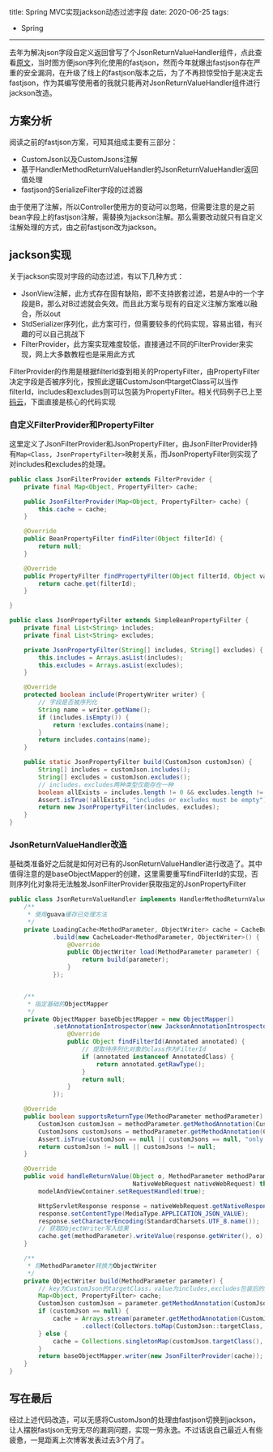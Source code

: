 title: Spring MVC实现jackson动态过滤字段
date: 2020-06-25
tags:
- Spring
---
去年为解决json字段自定义返回曾写了个JsonReturnValueHandler组件，点此查看[原文](https://wuzk.tk/2019/07/04/2019/20190704/)，当时图方便json序列化使用的fastjson，然而今年就爆出fastjson存在严重的安全漏洞，在升级了线上的fastjson版本之后，为了不再担惊受怕于是决定去fastjson，作为其编写使用者的我就只能再对JsonReturnValueHandler组件进行jackson改造。
<!--more-->

## 方案分析

阅读之前的fastjson方案，可知其组成主要有三部分：

- CustomJson以及CustomJsons注解
- 基于HandlerMethodReturnValueHandler的JsonReturnValueHandler返回值处理
- fastjson的SerializeFilter字段的过滤器

由于使用了注解，所以Controller使用方的变动可以忽略，但需要注意的是之前bean字段上的fastjson注解，需替换为jackson注解。那么需要改动就只有自定义注解处理的方式，由之前fastjson改为jackson。

## jackson实现

关于jackson实现对字段的动态过滤，有以下几种方式：

- JsonView注解，此方式存在固有缺陷，即不支持嵌套过滤，若是A中的一个字段是B，那么对B过滤就会失效。而且此方案与现有的自定义注解方案难以融合，所以out
- StdSerializer序列化，此方案可行，但需要较多的代码实现，容易出错，有兴趣的可以自己挑战下
- FilterProvider，此方案实现难度较低，直接通过不同的FilterProvider来实现，网上大多数教程也是采用此方式

FilterProvider的作用是根据filterId查到相关的PropertyFilter，由PropertyFilter决定字段是否被序列化，按照此逻辑CustomJson中targetClass可以当作filterId，includes和excludes则可以包装为PropertyFilter。相关代码例子已上至[码云](https://gitee.com/wutianjue/blog_toss/tree/master/jackson-customjson)，下面直接是核心的代码实现

### 自定义FilterProvider和PropertyFilter

这里定义了JsonFilterProvider和JsonPropertyFilter，由JsonFilterProvider持有`Map<Class, JsonPropertyFilter>`映射关系，而JsonPropertyFilter则实现了对includes和excludes的处理。

```java
public class JsonFilterProvider extends FilterProvider {
    private final Map<Object, PropertyFilter> cache;

    public JsonFilterProvider(Map<Object, PropertyFilter> cache) {
        this.cache = cache;
    }

    @Override
    public BeanPropertyFilter findFilter(Object filterId) {
        return null;
    }

    @Override
    public PropertyFilter findPropertyFilter(Object filterId, Object valueToFilter) {
        return cache.get(filterId);
    }

}

public class JsonPropertyFilter extends SimpleBeanPropertyFilter {
    private final List<String> includes;
    private final List<String> excludes;

    private JsonPropertyFilter(String[] includes, String[] excludes) {
        this.includes = Arrays.asList(includes);
        this.excludes = Arrays.asList(excludes);
    }

    @Override
    protected boolean include(PropertyWriter writer) {
        // 字段是否被序列化
        String name = writer.getName();
        if (includes.isEmpty()) {
            return !excludes.contains(name);
        }
        return includes.contains(name);
    }

    public static JsonPropertyFilter build(CustomJson customJson) {
        String[] includes = customJson.includes();
        String[] excludes = customJson.excludes();
        // includes，excludes两种类型仅能存在一种
        boolean allExists = includes.length != 0 && excludes.length != 0;
        Assert.isTrue(!allExists, "includes or excludes must be empty");
        return new JsonPropertyFilter(includes, excludes);
    }
}
```

### JsonReturnValueHandler改造

基础类准备好之后就是如何对已有的JsonReturnValueHandler进行改造了。其中值得注意的是baseObjectMapper的创建，这里需要重写findFilterId的实现，否则序列化对象将无法触发JsonFilterProvider获取指定的JsonPropertyFilter

```java
public class JsonReturnValueHandler implements HandlerMethodReturnValueHandler {
    /**
     * 使用guava缓存已处理方法
     */
    private LoadingCache<MethodParameter, ObjectWriter> cache = CacheBuilder.newBuilder()
            .build(new CacheLoader<MethodParameter, ObjectWriter>() {
                @Override
                public ObjectWriter load(MethodParameter parameter) {
                    return build(parameter);
                }
            });


    /**
     * 指定基础的ObjectMapper
     */
    private ObjectMapper baseObjectMapper = new ObjectMapper()
            .setAnnotationIntrospector(new JacksonAnnotationIntrospector() {
                @Override
                public Object findFilterId(Annotated annotated) {
                    // 提取待序列化对象的class作为FilterId
                    if (annotated instanceof AnnotatedClass) {
                        return annotated.getRawType();
                    }
                    return null;
                }
            });

    @Override
    public boolean supportsReturnType(MethodParameter methodParameter) {
        CustomJson customJson = methodParameter.getMethodAnnotation(CustomJson.class);
        CustomJsons customJsons = methodParameter.getMethodAnnotation(CustomJsons.class);
        Assert.isTrue(customJson == null || customJsons == null, "only use one of CustomJson or CustomJsons ");
        return customJson != null || customJsons != null;
    }

    @Override
    public void handleReturnValue(Object o, MethodParameter methodParameter, ModelAndViewContainer modelAndViewContainer,
                                  NativeWebRequest nativeWebRequest) throws Exception {
        modelAndViewContainer.setRequestHandled(true);

        HttpServletResponse response = nativeWebRequest.getNativeResponse(HttpServletResponse.class);
        response.setContentType(MediaType.APPLICATION_JSON_VALUE);
        response.setCharacterEncoding(StandardCharsets.UTF_8.name());
        // 获取ObjectWriter写入结果
        cache.get(methodParameter).writeValue(response.getWriter(), o);
    }

    /**
     * 将MethodParameter转换为ObjectWriter
     */
    private ObjectWriter build(MethodParameter parameter) {
        // key为CustomJson的targetClass，value为includes,excludes包装后的JsonPropertyFilter
        Map<Object, PropertyFilter> cache;
        CustomJson customJson = parameter.getMethodAnnotation(CustomJson.class);
        if (customJson == null) {
            cache = Arrays.stream(parameter.getMethodAnnotation(CustomJsons.class).value())
                    .collect(Collectors.toMap(CustomJson::targetClass, JsonPropertyFilter::build));
        } else {
            cache = Collections.singletonMap(customJson.targetClass(), JsonPropertyFilter.build(customJson));
        }
        return baseObjectMapper.writer(new JsonFilterProvider(cache));
    }
}
```

## 写在最后

经过上述代码改造，可以无感将CustomJson的处理由fastjson切换到jackson，让人摆脱fastjson无穷无尽的漏洞问题，实现一劳永逸。不过话说自己最近人有些疲惫，一晃距离上次博客发表过去3个月了。
